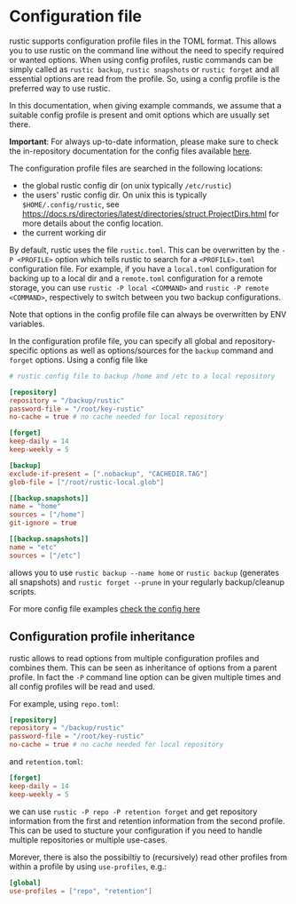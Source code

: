 # Configuration file

rustic supports configuration profile files in the TOML format. This allows you
to use rustic on the command line without the need to specify required or wanted
options. When using config profiles, rustic commands can be simply called as
`rustic backup`, `rustic snapshots` or `rustic forget` and all essential options
are read from the profile. So, using a config profile is the preferred way to
use rustic.

In this documentation, when giving example commands, we assume that a suitable
config profile is present and omit options which are usually set there.

**Important**: For always up-to-date information, please make sure to check the
in-repository documentation for the config files available
[here](https://github.com/rustic-rs/rustic/blob/main/config/README.md).

The configuration profile files are searched in the following locations:

- the global rustic config dir (on unix typically `/etc/rustic`)
- the users' rustic config dir. On unix this is typically
  `$HOME/.config/rustic`, see
  <https://docs.rs/directories/latest/directories/struct.ProjectDirs.html> for
  more details about the config location.
- the current working dir

By default, rustic uses the file `rustic.toml`. This can be overwritten by the
`-P <PROFILE>` option which tells rustic to search for a `<PROFILE>.toml`
configuration file. For example, if you have a `local.toml` configuration for
backing up to a local dir and a `remote.toml` configuration for a remote
storage, you can use `rustic -P local <COMMAND>` and
`rustic -P remote <COMMAND>`, respectively to switch between you two backup
configurations.

Note that options in the config profile file can always be overwritten by ENV
variables.

In the configuration profile file, you can specify all global and
repository-specific options as well as options/sources for the `backup` command
and `forget` options. Using a config file like

```toml
# rustic config file to backup /home and /etc to a local repository

[repository]
repository = "/backup/rustic"
password-file = "/root/key-rustic"
no-cache = true # no cache needed for local repository

[forget]
keep-daily = 14
keep-weekly = 5

[backup]
exclude-if-present = [".nobackup", "CACHEDIR.TAG"]
glob-file = ["/root/rustic-local.glob"]

[[backup.snapshots]]
name = "home"
sources = ["/home"]
git-ignore = true

[[backup.snapshots]]
name = "etc"
sources = ["/etc"]
```

allows you to use `rustic backup --name home` or `rustic backup` (generates all
snapshots) and `rustic forget --prune` in your regularly backup/cleanup scripts.

For more config file examples
[check the config here](https://github.com/rustic-rs/rustic/tree/main/config)

## Configuration profile inheritance

rustic allows to read options from multiple configuration profiles and combines
them. This can be seen as inheritance of options from a parent profile. In fact
the `-P` command line option can be given multiple times and all config profiles
will be read and used.

For example, using `repo.toml`:

```toml
[repository]
repository = "/backup/rustic"
password-file = "/root/key-rustic"
no-cache = true # no cache needed for local repository
```

and `retention.toml`:

```toml
[forget]
keep-daily = 14
keep-weekly = 5
```

we can use `rustic -P repo -P retention forget` and get repository information
from the first and retention information from the second profile. This can be
used to stucture your configuration if you need to handle multiple repositories
or multiple use-cases.

Morever, there is also the possibiltiy to (recursively) read other profiles from
within a profile by using `use-profiles`, e.g.:

```toml
[global]
use-profiles = ["repo", "retention"]
```
